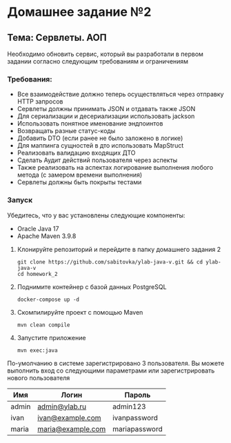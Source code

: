 # Домашнее задание №2

## Тема: Сервлеты. АОП

Необходимо обновить сервис, который вы разработали в первом задании согласно следующим требованиям и ограничениям

### Требования:
- Все взаимодействие должно теперь осуществляться через отправку HTTP запросов
- Сервлеты должны принимать JSON и отдавать также JSON
- Для сериализации и десериализации использовать jackson
- Использовать понятное именование эндпоинтов
- Возвращать разные статус-коды
- Добавить DTO (если ранее не было заложено в логике)
- Для маппинга сущностей в дто использовать MapStruct
- Реализовать валидацию входящих ДТО
- Сделать Аудит действий пользователя через аспекты
- Также реализовать на аспектах логирование выполнения любого метода (с замером времени выполнения)
- Сервлеты должны быть покрыты тестами

### Запуск
Убедитесь, что у вас установлены следующие компоненты:

- Oracle Java 17
- Apache Maven 3.9.8

1. Клонируйте репозиторий и перейдите в папку домашнего задания 2
   ```shell
   git clone https://github.com/sabitovka/ylab-java-v.git && cd ylab-java-v
   cd homework_2
   ```
2. Поднимите контейнер c базой данных PostgreSQL
   ```shell
   docker-compose up -d
   ```
3. Скомпилируйте проект с помощью Maven
   ```shell
   mvn clean compile
   ```
4. Запустите приложение
   ```shell
   mvn exec:java
   ```

По-умолчанию в системе зарегистрировано 3 пользователя. Вы можете выполнить вход со следующими параметрами или зарегистрировать нового пользователя

| Имя   | Логин             | Пароль        |
|-------|-------------------|---------------|
| admin | admin@ylab.ru     | admin123      |
| ivan  | ivan@example.com  | ivanpassword  |
| maria | maria@example.com | mariapassword |
